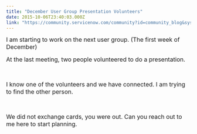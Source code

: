 ```yaml
---
title: "December User Group Presentation Volunteers"
date: 2015-10-06T23:40:03.000Z
link: "https://community.servicenow.com/community?id=community_blog&sys_id=adbd6aa9dbd0dbc01dcaf3231f9619e7"
---
```

<p><span style="font-size: 12pt;">I am starting to work on the next user group. (The first week of December)</span></p><p></p><p><span style="font-size: 12pt;">At the last meeting, two people volunteered to do a presentation.</span></p><p><span style="font-size: 12pt;"><br/></span></p><p><span style="font-size: 12pt;">I know one of the volunteers and we have connected. I am trying to find the other person. </span></p><p><span style="font-size: 12pt;"><br/></span></p><p><span style="font-size: 12pt;">We did not exchange cards, you were out. </span><span style="font-size: 12pt;">Can you reach out to me here to start planning.   </span></p>